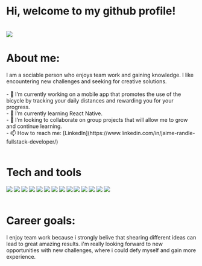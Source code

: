 <h1>Hi, welcome to my github profile!</h1>
<br/>
<image src= "https://thumbs.dreamstime.com/b/computer-guy-3341847.jpg"/>
<h1>About me: </h1>
<text> I am a sociable person who enjoys team work and gaining knowledge. I like encountering new challenges and seeking for creative solutions.</text>
<br/>
<br/>
- 🔭 I’m currently working on a mobile app that promotes the use of the bicycle by tracking your daily distances
and rewarding you for your progress.
<br/>
- 🌱 I’m currently learning React Native.
<br/>
- 👯 I’m looking to collaborate on group projects that will allow me to grow and continue learning.
<br/>
- 📫 How to reach me: [LinkedIn](https://www.linkedin.com/in/jaime-randle-fullstack-developer/)
<br/>
<br/>
<h1>Tech and tools </h1>
<img src = "https://img.shields.io/badge/-JavaScript-eed718?style=flat&logo=javascript&logoColor=ffffff"> <img src = "https://img.shields.io/badge/-React-61DAFB?style=flat-square&logo=react&logoColor=ffffff">
<img src="https://img.shields.io/badge/-Node.js-3C873A?style=flat&logo=Node.js&logoColor=white">
<img src="https://img.shields.io/badge/-Express.js-787878?style=flat">
<img src="https://img.shields.io/badge/-PostgreSQL-336791?style=flat-square&logo=postgresql">
<img src="http://img.shields.io/badge/-Git-F1502F?style=flat&logo=git&logoColor=FFFFFF">
<img src="http://img.shields.io/badge/-Github-000000?style=flat&logo=github&logoColor=FFFFFF">
<img src="http://img.shields.io/badge/-VS%20Code-007ACC?style=flat&logo=visual%20studio%20code&logoColor=white">
<img src="https://img.shields.io/badge/-HTML5-E34F26?style=flat&logo=html5&logoColor=white">
<img src="https://img.shields.io/badge/-CSS3-1572B6?style=flat&logo=css3&logoColor=white">
<img src="https://img.shields.io/badge/-Bootstrap-563D7C?style=flat&logo=bootstrap&logoColor=white">
<img src="https://img.shields.io/badge/-TypeScript-007ACC?style=flat-square&logo=typescript">
<img src="https://img.shields.io/badge/-npm-CB3837?style=flat-square&logo=npm">
<img src="https://img.shields.io/badge/-react%20native-blue">
<br/>
<br/>
<h1>Career goals: </h1>
<text>
I enjoy team work because i strongly belive that shearing different ideas can lead to great amazing results. i'm really looking forward to new opportunities with new challenges, where i could defy myself and gain more experience.
</text>
